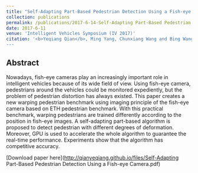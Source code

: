 ```yaml
---
title: "Self-Adapting Part-Based Pedestrian Detection Using a Fish-eye Camera"
collection: publications
permalink: /publications/2017-6-14-Self-Adapting Part-Based Pedestrian Detection Using a Fish-eye Camera
date: 2017-6-11
venue: 'Intelligent Vehicles Symposium (IV 2017)'
citation: '<b>Yeqiang Qian</b>, Ming Yang, Chunxiang Wang and Bing Wang. <i>IEEE Intelligent Vehicles Symposium</i>. <b>IV 2017</b>
---
```


## Abstract
Nowadays, fish-eye cameras play an increasingly important role in intelligent vehicles because of its wide field of view. Using fish-eye camera, pedestrians around the vehicles could be monitored expediently, but the problem of pedestrian distortion has always existed. This paper creates a new warping pedestrian benchmark using imaging principle of the fish-eye camera based on ETH pedestrian benchmark. With this practical benchmark, warping pedestrians are trained differently according to the position in fish-eye images. A self-adapting part-based algorithm is proposed to detect pedestrian with different degrees of deformation. Moreover, GPU is used to accelerate the whole algorithm to guarantee the real-time performance. Experiments show that the algorithm has competitive accuracy.

[Download paper here](http://qianyeqiang.github.io/files/Self-Adapting Part-Based Pedestrian Detection Using a Fish-eye Camera.pdf)

